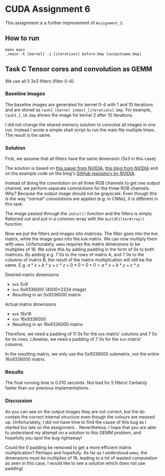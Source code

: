 # CUDA Assignment 6

This assignment is a further improvement of `Assignment_5`.

## How to run

```
make main
./main -k [kernel] -i [iterations] before.bmp [outputname.bmp]
```

## Task C Tensor cores and convolution as GEMM

We use all 5 3x3 filters (filter 0-4).

### Baseline images
The baseline images are generated for kernel 0-4 with 1 and 10 iterations and are stored as `task3_[kernel index]_[iterations].bmp`. For example, `task3_2_10.bmp` shows the image for kernel 2 after 10 iterations.

I did not change the shared memory solution to convolve all images in one run. Instead I wrote a simple shell script to run the main file multiple times. The result is the same.

### Solution
First, we assume that all filters have the same dimension (3x3 in this case).

The solution is based on [this paper from NVIDIA](https://arxiv.org/pdf/1410.0759.pdf), [this blog from NVIDIA](https://developer.nvidia.com/blog/programming-tensor-cores-cuda-9/) and on the example code on the blog's [GitHub repository by NVIDIA](https://github.com/NVIDIA-developer-blog/code-samples/blob/master/posts/tensor-cores/simpleTensorCoreGEMM.cu).

Instead of doing the convolution on all three RGB channels to get one output channel, we perform separate convolutions for the three RGB channels. Why? Because the output image should not be grayscale. Even though this is the way "normal" convolutions are applied (e.g. in CNNs), it is different in this task.

The image passed through the `im2col()` function and the filters is simply flattened out and put in a common array with the `buildFilterArray()` function.

Now we put the filters and images into matrices. The filter goes into the `MxK` matrix, while the image goes into the `KxN` matrix. We can now multiply them with `wmma`. Unfortunately, `wmma` requires the matrix dimensions to be multiplies of 16. We solve this by adding padding in the form of 0s to both matrices. By adding e.g. 7 0s to the rows of matrix A, and 7 0s to the columns of matrix B, the result of the matrix multiplication will still be the same. E.g. $a*x+b*y+c*z+0*0+0*0=a*x+b*y+c*z$.

Desired matrix dimensions
* `mxk` 5x9
* `kxn` 9x9336000 (4000*2334 image)
* Resulting in an 5x9336000 matrix

Actual matrix dimensions
* `mxk` 16x16
* `kxn` 16x9336000
* Resulting in an 16x9336000 matrix

Therefore, we need a padding of 11 0s for the `mxk` matrix' columns and 7 0s for its rows. Likewise, we need a padding of 7 0s for the `kxn` matrix' columns.

In the resulting matrix, we only use the 5x9336000 submatrix, not the entire 16x9336000 matrix.

### Results

The final running time is 0.010 seconds. Not bad for 5 filters! Certainly faster than our previous implementations.

### Discussion

As you can see on the output images they are not correct, but the do contain the correct internal structure even though the colours are messed up. Unfortunately, I did not have time to find the cause of this bug as I started too late on the assignment... Nevertheless, I hope that you are able to understand my attempt on a solution to this GEMM problem, and hopefully you spot the bug rightaway!

Could the 0 padding be removed to get a more efficient matrix multiplication? Perhaps and hopefully. As far as I understood `wmma`, the dimensions must be multiplies of 16, leading to a lot of wasted computation as seen in this case. I would like to see a solution which does not use padding!

